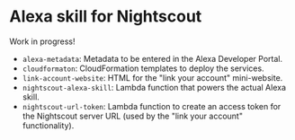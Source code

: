 # Alexa skill for Nightscout

Work in progress!

* `alexa-metadata`: Metadata to be entered in the Alexa Developer Portal.
* `cloudformaton`: CloudFormation templates to deploy the services.
* `link-account-website`: HTML for the "link your account" mini-website.
* `nightscout-alexa-skill`: Lambda function that powers the actual Alexa skill.
* `nightscout-url-token`: Lambda function to create an access token for the
  Nightscout server URL (used by the "link your account" functionality).
